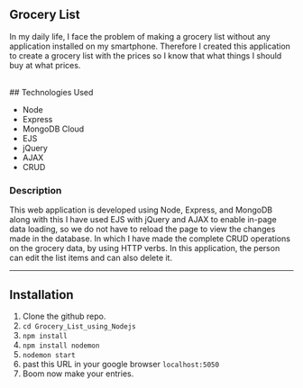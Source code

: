 ## Grocery List 
In my daily life, I face the problem of making a grocery list without any application installed on my smartphone. Therefore I created this application to create a grocery list with the prices so I know that what things I should buy at what prices. 
 
<br>
## Technologies Used
<ul>
<li>Node</li>
<li>Express</li>
<li>MongoDB Cloud</li>
<li>EJS</li>
<li>jQuery</li>
<li>AJAX</li>
<li>CRUD</li>
</ul>


### Description
<p>This web application is developed using Node, Express, and MongoDB along with this I have used EJS with jQuery and AJAX to enable in-page data loading, so we do not have to reload the page to view the changes made in the database. In which I have made the complete CRUD operations on the grocery data, by using HTTP verbs. In this application, the person can edit the list items and can also delete it.</p>

<hr>

## Installation 
1. Clone the github repo. 
2. `cd Grocery_List_using_Nodejs`
3. `npm install`
4. `npm install nodemon`
5.  `nodemon start`
6. past this URL in your google browser `localhost:5050`
7. Boom now make your entries. 



